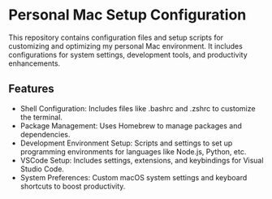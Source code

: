 # Personal Mac Setup Configuration
This repository contains configuration files and setup scripts for customizing and optimizing my personal Mac environment. It includes configurations for system settings, development tools, and productivity enhancements.

## Features
- Shell Configuration: Includes files like .bashrc and .zshrc to customize the terminal.
- Package Management: Uses Homebrew to manage packages and dependencies.
- Development Environment Setup: Scripts and settings to set up programming environments for languages like Node.js, Python, etc.
- VSCode Setup: Includes settings, extensions, and keybindings for Visual Studio Code.
- System Preferences: Custom macOS system settings and keyboard shortcuts to boost productivity.
